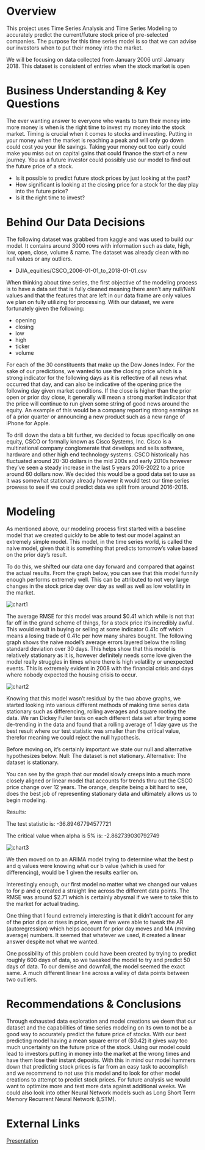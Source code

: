 # Overview
This project uses Time Series Analysis and Time Series Modeling to accurately predict the current/future stock price of pre-selected companies. The purpose for this time series model is so that we can advise our investors when to put their money into the market.

We will be focusing on data collected from January 2006 until January 2018. This dataset is consistent of entries when the stock market is open


# Business Understanding & Key Questions
The ever wanting answer to everyone who wants to turn their money into more money is when is the right time to invest my money into the stock market. Timing is crucial when it comes to stocks and investing. Putting in your money when the market is reaching a peak and will only go down could cost you your life savings. Taking your money out too early could make you miss out on capital gains that could finance the start of a new journey. You as a future investor could possibly use our model to find out the future price of a stock.  


* Is it possible to predict future stock prices by just looking at the past?
* How significant is looking at the closing price for a stock for the day play into the future price?
* Is it the right time to invest?
# Behind Our Data Decisions
The following dataset was grabbed from kaggle and was used to build our model. It contains around 3000 rows with information such as date, high, low, open, close, volume & name. The dataset was already clean with no null values or any outliers.
* DJIA_equities/CSCO_2006-01-01_to_2018-01-01.csv


When thinking about time series, the first objective of the modeling process is to have a data set that is fully cleaned meaning there aren’t any null/NaN values and that the features that are left in our data frame are only values we plan on fully utilizing for processing. With our dataset, we were fortunately given the following: 
* opening 
* closing 
* low 
* high 
* ticker 
* volume 

For each of the 30 constituents that make up the Dow Jones Index. For the sake of our predictions, we wanted to use the closing price which is a strong indicator for the following days as it is reflective of all news what occurred that day, and can also be indicative of the opening price the following day given market conditions. If the close is higher than the prior open or prior day close, it generally will mean a strong market indicator that the price will continue to run given some string of good news around the equity. An example of this would be a company reporting strong earnings as of a prior quarter or announcing a new product such as a new range of iPhone for Apple. 

To drill down the data a bit further, we decided to focus specifically on one equity, CSCO or formally known as Cisco Systems, Inc. Cisco is a multinational company conglomerate that develops and sells software, hardware and other high end technology systems. CSCO historically has fluctuated around 20-30 dollars in the mid 200s and early 2010s however they’ve seen a steady increase in the last 5 years 2016-2022 to a price around 60 dollars now. We decided this would be a good data set to use as it was somewhat stationary already however it would test our time series prowess to see if we could predict data we split from around 2016-2018.

# Modeling

As mentioned above, our modeling process first started with a baseline model that we created quickly to be able to test our model against an extremely simple model. This model, in the time series world, is called the naive model, given that it is something that predicts tomorrow’s value based on the prior day’s result.

To do this, we shifted our data one day forward and compared that against the actual results. From the graph below, you can see that this model funnily enough performs extremely well. This can be attributed to not very large changes in the stock price day over day as well as well as low volatility in the market. 


![chart1](./Images/origshift.jpg)


The average RMSE for this model was around $0.41 which while is not that far off in the grand scheme of things, for a stock price it’s incredibly awful. This would result in buying or selling at some indicator 0.41c off which means a losing trade of 0.41c per how many shares bought. The following graph shows the naive model’s average errors layered below the rolling standard deviation over 30 days. This helps show that this model is relatively stationary as it is, however definitely needs some love given the model really struggles in times where there is high volatility or unexpected events. This is extremely evident in 2008 with the financial crisis and days where nobody expected the housing crisis to occur.

![chart2](./Images/avgrmse2.jpg)

Knowing that this model wasn’t residual by the two above graphs, we started looking into various different methods of making time series data stationary such as differencing, rolling averages and square rooting the data. We ran Dickey Fuller tests on each different data set after trying some de-trending in the data and found that a rolling average of 1 day gave us the best result where our test statistic was smaller than the critical value, therefor meaning we could reject the null hypothesis.

Before moving on, it’s certainly important we state our null and alternative hypothesizes below.
	Null: The dataset is not stationary.
	Alternative: The dataset is stationary.

You can see by the graph that our model slowly creeps into a much more closely aligned or linear model that accounts for trends thru out the CSCO price change over 12 years. The orange, despite being a bit hard to see, does the best job of representing stationary data and ultimately allows us to begin modeling.

Results:

 The test statistic is: -36.89467794577721
 
 The critical value when alpha is 5% is: -2.862739030792749

![chart3](./Images/lastmod.jpg)


We then moved on to an ARIMA model trying to determine what the best p and q values were knowing what our b value (which is used for differencing), would be 1 given the results earlier on.

Interestingly enough, our first model no matter what we changed our values to for p and q created a straight line across the different data points. The RMSE was around $2.71 which is certainly abysmal if we were to take this to the market for actual trading.

One thing that I found extremely interesting is that it didn’t account for any of the prior dips or rises in price, even if we were able to tweak the AR (autoregression) which helps account for prior day moves and MA (moving average) numbers. It seemed that whatever we used, it created a linear answer despite not what we wanted.

One possibility of this problem could have been created by trying to predict roughly 600 days of data, so we tweaked the model to try and predict 50 days of data. To our demise and downfall, the model seemed the exact same. A much different linear line across a valley of data points between two outliers.


# Recommendations & Conclusions
Through exhausted data exploration and model creations we deem that our dataset and the capabilities of time series modeling on its own to not be a good way to accurately predict the future price of stocks. With our best predicting model having a mean square error of ($0.42) it gives way too much uncertainty on the future price of the stock. Using our model could lead to investors putting in money into the market at the wrong times and have them lose their instant deposits. With this in mind our model hammers down that predicting stock prices is far from an easy task to accomplish and we recommend to not use this model and to look for other model creations to attempt to predict stock prices. For future analysis we would want to optimize more and test more data against additional weeks. We could also look into other Neural Network models such as Long Short Term Memory Recurrent Neural Network (LSTM).

# External Links
[Presentation](https://docs.google.com/presentation/d/1wXTgnIg2QwhYDieBWDIVPHNKBEn_snRSnzts5Syo9Ss/edit#slide=id.gd251bb473_0_600)

